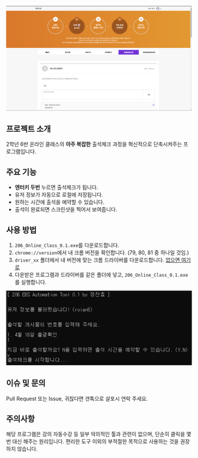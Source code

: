 ![](./img/img2.png)

## 프로젝트 소개
2학년 6반 온라인 클래스의 **아주 복잡한** 출석체크 과정을 혁신적으로 단축시켜주는 프로그램입니다.

## 주요 기능
- **엔터키 두번** 누르면 출석체크가 됩니다.
- 유저 정보가 자동으로 로컬에 저장됩니다.
- 원하는 시간에 출석을 예약할 수 있습니다.
- 출석이 완료되면 스크린샷을 찍어서 보여줍니다.

## 사용 방법
1. `206_Online_Class_0.1.exe`를 다운로드합니다.
2. `chrome://version`에서 내 크롬 버전을 확인합니다. (79, 80, 81 중 하나일 것임.)
3. `driver_xx` 폴더에서 내 버전에 맞는 크롬 드라이버를 다운로드합니다. [없으면 여기로](https://sites.google.com/a/chromium.org/chromedriver/home)
4. 다운받은 프로그램과 드라이버를 같은 폴더에 넣고, `206_Online_Class_0.1.exe`를 실행합니다.

![](./img/img1.png)

## 이슈 및 문의
Pull Request 또는 Issue, 귀찮다면 갠톡으로 살포시 연락 주세요.

## 주의사항
해당 프로그램은 강의 자동수강 등 일부 악의적인 툴과 관련이 없으며, 단순히 클릭을 몇번 대신 해주는 원리입니다.
편리한 도구 이외의 부적절한 목적으로 사용하는 것을 권장하지 않습니다.
